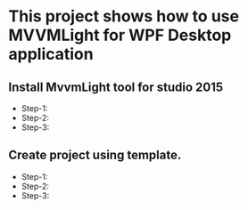﻿# This project shows how to use MVVMLight for WPF Desktop application

## Install MvvmLight tool for studio 2015
* Step-1:
* Step-2:
* Step-3:

## Create project using template.
* Step-1:
* Step-2:
* Step-3:
